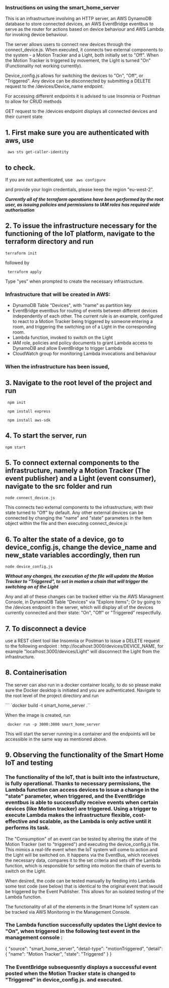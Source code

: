 ### Instructions on using the smart_home_server ##

This is an infrastructure involving an HTTP server, an AWS DynamoDB database to store connected devices, an AWS EventBridge eventbus to serve as the router for actions based on device behaviour and AWS Lambda for invoking device behaviour.

The server allows users to connect new devices through the connect_device.js. When executed, it connects two external components to the system - a Motion Tracker and a Light, both initially set to "Off". When the Motion Tracker is triggered by movement, the Light is turned "On" (Functionality not working currently). 

Device_config.js allows for switching the devices to "On", "Off", or "Triggered". Any device can be disconnected by submitting a DELETE request to the /devices/Device_name endpoint. 

For accessing different endpoints it is advised to use Insomnia or Postman to allow for CRUD methods

GET request to the /devices endpoint displays all connected devices and their current state

## 1. First make sure you are authenticated with aws, use 
``` aws sts get-caller-identity```

## to check. 
If you are not authenticated, use 
``` aws configure``` 

and provide your login credentials, please keep the region "eu-west-2".  

***Currently all of the terraform operations have been performed by the root user, as issuing policies and permissions to IAM roles has required wide authorisation***

## 2. To issue the infrastructure necessary for the functioning of the IoT platform, navigate to the terraform directory and run 

``` terraform init ``` 

followed by 

``` terraform apply``` 

Type "yes" when prompted to create the necessary infrastructure. 

### Infrastructure that will be created in AWS: 

* DynamoDB Table "Devices", with "name" as partition key
* EventBridge eventbus for routing of events between different devices independently of each other.
The current rule is an example, configured to react to a Motion Tracker being triggered by someone entering a room, and triggering the switching on of a Light in the corresponding room.
* Lambda function, invoked to switch on the Light 
* IAM role, policies and policy documents to grant Lambda access to DynamoDB and allow EventBridge to trigger Lambda
* CloudWatch group for monitoring Lambda invocations and behaviour

### When the infrastructure has been issued, 

## 3. Navigate to the root level of the project and run ## 

``` npm init``` 


``` npm install express``` 


``` npm install aws-sdk``` 

## 4. To start the server, run 

``` npm start ```

## 5. To connect external components to the infrastructure, namely a Motion Tracker (The event publisher) and a Light (event consumer), navigate to the src folder and run 

```node connect_device.js``` 

 This connects two external components to the infrastructure, with their state turned to "Off" by default. 
 Any other external devices can be connected by changing the "name" and "state" parameters in the Item object within the file and then executing connect_device.js

## 6. To alter the state of a device, go to device_config.js, change the device_name and new_state variables accordingly, then run 

```node device_config.js``` 

***Without any changes, the execution of the file will update the Motion Tracker to "Triggered", to set in motion a chain that will trigger the switching on of the Light***

 Any and all of these changes can be tracked either via the AWS Managment Console, in DynamoDB Table "Devices" via "Explore items"; Or by going to the /devices endpoint in the server, which will display all of the devices currently connected and their state: "On", "Off" or "Triggered" respectfully. 

## 7. To disconnect a device 
use a REST client tool like Insomnia or Postman to issue a DELETE request to the following endpoint : http://localhost:3000/devices/DEVICE_NAME, 
for example "localhost:3000/devices/Light" will disconnect the Light from the infrastructure. 


## 8. Containerisation

 The server can also run in a docker container locally, to do so please make sure the Docker desktop is initiated and you are authenticated. Navigate to the root level of the project directory and run 

``` `docker build -t smart_home_server .``

 When the image is created, run 

``` docker run -p 3000:3000 smart_home_server```

This will start the server running in a container and the endpoints will be accessible in the same way as mentioned above. 

## 9. Observing the functionality of the Smart Home IoT and testing


### The functionality of the IoT, that is built into the infastructure, is fully operational. Thanks to necessary permissions, the Lambda function can access devices to issue a change in the "state" parameter, when triggered, and the EventBridge eventbus is able to successfully receive events when certain devices (like Motion tracker) are triggered. Using a trigger to execute Lambda makes the infrastructure flexible, cost-effective and scalable, as the Lambda is only active until it performs its task. 

The "Consumption" of an event can be tested by altering the state of the Motion Tracker (set to "triggered") and executing the device_config.js file. This mimics a real-life event when the IoT system will come to action and the Light will be switched on. It happens via the EventBus, which receives the necessary data, compares it to the set criteria and sets off the Lambda function, which is responsible for setting into motion the chain of events to switch on the Light. 

When desired, the code can be tested manually by feeding into Lambda some test code (see below) that is identical to the original event that iwould be triggered by the Event Publisher. This allows for an isolated testing of the Lambda function. 

The functionality of all of the elements in the Smart Home IoT system can be tracked via AWS Monitoring in the Management Console.


### The Lambda function successfully updates the Light device to "On", when triggered in the following test event in the management console : 

{
  "source": "smart_home_server",
  "detail-type": "motionTriggered",
  "detail": {
    "name": "Motion Tracker",
    "state": "Triggered"
  }
}

### The EventBridge subsequesntly displays a successful event posted when the Motion Tracker state is changed to "Triggered" in device_config.js. and executed. 
